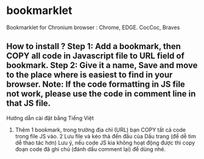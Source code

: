 # bookmarklet
Bookmarklet for Chronium browser : Chrome, EDGE. CocCoc, Braves

How to install ?
Step 1: Add a bookmark, then COPY all code in Javascript file to URL field of bookmark.
Step 2: Give it a name, Save and move to the place where is easiest to find in your browser.
Note: If the code formatting in JS file not work, please use the code in comment line in that JS file.
----------------------
Hướng dẫn cài đặt bằng Tiếng Việt
1. Thêm 1 bookmark, trong trường địa chỉ (URL) bạn COPY tất cả code trong file JS vào.
2 Lưu file và kéo thả đến đầu của Dấu trang (để dễ tìm dễ thao tác hơn)
Lưu ý, nếu code JS kia không hoạt động được thì copy đoạn code đã ghi chú (đánh dấu comment lại) để dùng nhé.
